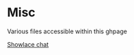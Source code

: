 # Misc
Various files accessible within this ghpage

[Showlace chat](https://backspaces.github.io/misc/shoelace/shoelaceChat.html)


